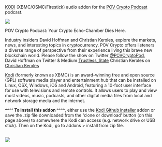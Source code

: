 <a href="kodi.tv">KODI<a> (XBMC/OSMC/Firestick) audio addon for the <a href="https://povcryptopod.libsyn.com/">POV Crypto Podcast</a> podcast.<br>

<img src="https://podcastaddict.com/cache/artwork/thumb/2249696"><br>

POV Crypto Podcast: Your Crypto Echo-Chamber Dies Here.

Industry insiders David Hoffman and Christian Keroles, explore the markets, news, and interesting topics in cryptocurrency. POV Crypto offers listeners a diverse range of perspective from their experience living this brave new blockchain world. Please follow the show on Twitter <a href="www.twitter.com/@POVCryptopod">@POVCryptoPod</a>, David Hoffman on Twitter & Medium <a href="www.twitter.com/@trustless_state">Trustless_State</a> Christian Keroles on <a href="www.twitter.com/@reallife_ck">Christian Keroles</a><br>

<a href="www.kodi.tv">Kodi</a> (formerly known as XBMC) is an award-winning free and open source (GPL) software media player and entertainment hub that can be installed on Linux, OSX, Windows, iOS and Android, featuring a 10-foot user interface for use with televisions and remote controls. It allows users to play and view most videos, music, podcasts, and other digital media files from local and network storage media and the internet.<br>

<b>^^^^ To install this addon ^^^^</b>, either use the <a href="https://www.tvaddons.co/github-browser-kodi/">Kodi Github installer</a> addon or save the .zip file downloaded from the 'clone or download' button (on this page above) to somewhere the Kodi can access (e.g. network drive or USB stick). Then on the Kodi, go to addons > install from zip file.<br>

<br><a href="http://www.kodi.tv"><img src="https://kodi.tv/sites/default/files/page/field_image/about--devices.jpg">
